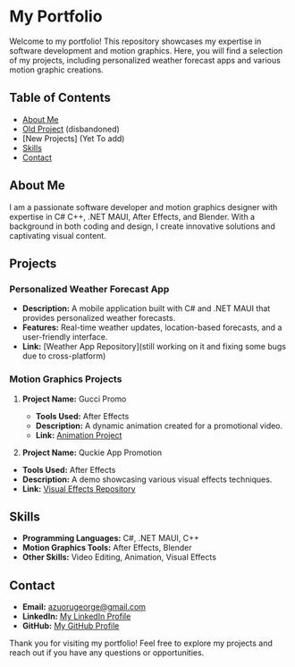 # My Portfolio

Welcome to my portfolio! This repository showcases my expertise in software development and motion graphics. Here, you will find a selection of my projects, including personalized weather forecast apps and various motion graphic creations.

## Table of Contents
- [About Me](https://georges-portfolio-bac87a.webflow.io/)
- [Old Project](https://github.com/PlayzAe/PlayzAe.github.io) (disbandoned)
- [New Projects] (Yet To add)
- [Skills](https://dotnet.microsoft.com/en-us/)
- [Contact](azuorugeorge@gmail.com)

## About Me
I am a passionate software developer and motion graphics designer with expertise in C# C++, .NET MAUI, After Effects, and Blender. With a background in both coding and design, I create innovative solutions and captivating visual content.

## Projects

### Personalized Weather Forecast App
- **Description:** A mobile application built with C# and .NET MAUI that provides personalized weather forecasts.
- **Features:** Real-time weather updates, location-based forecasts, and a user-friendly interface.
- **Link:** [Weather App Repository](still working on it and fixing some bugs due to cross-platform)

### Motion Graphics Projects
1. **Project Name:** Gucci Promo
   - **Tools Used:** After Effects
   - **Description:** A dynamic animation created for a promotional video.
   - **Link:** [Animation Project](https://youtu.be/IejfX4CGEDE)

  2. **Project Name:** Quckie App Promotion
   - **Tools Used:** After Effects
   - **Description:** A demo showcasing various visual effects techniques.
   - **Link:** [Visual Effects Repository](https://youtu.be/KuyWNNf8uRk)

## Skills
- **Programming Languages:** C#, .NET MAUI, C++
- **Motion Graphics Tools:** After Effects, Blender
- **Other Skills:** Video Editing, Animation, Visual Effects

## Contact
- **Email:** azuorugeorge@gmail.com
- **LinkedIn:** [My LinkedIn Profile](https://www.linkedin.com/in/icpplayz/)
- **GitHub:** [My GitHub Profile](https://github.com/PlayzAe)

Thank you for visiting my portfolio! Feel free to explore my projects and reach out if you have any questions or opportunities.
